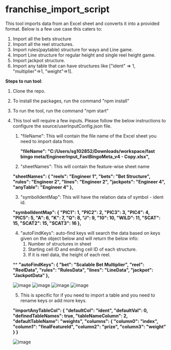# franchise_import_script
This tool imports data from an Excel sheet and converts it into a provided format. Below is a few use case this caters to:
1. Import all the bets structure
2. Import all the reel structures.
3. Import rules(paytable) structure for ways and Line game.
4. Import Line structure for regular height and single reel height game.
5. Import jackpot structure.
6. Import any table that can have structures like ["ident" => 1, "multiplier"=>1, "weight"=>1]. 

**Steps to run tool**:
1. Clone the repo.
2. To install the packages, run the command "npm install"
3. To run the tool, run the command "npm start"
4. This tool will require a few inputs. Please follow the below instructions to configure the source/userInputConfig.json file.
    1. "fileName": This will contain the file name of the Excel sheet you need to import data from.
      
        **"fileName": "C:/Users/sg102852/Downloads/workspace/fast bingo meta/EngineerInput_FastBingoMeta_v4 - Copy.xlsx",**  
    
    2. "sheetNames": This will contain the feature-wise sheet name 

     **"sheetNames": {
        "reels": "Engineer 1",
        "bets": "Bet Structure",
        "rules": "Engineer 2",
        "lines": "Engineer 2",
        "jackpots": "Engineer 4",
        "anyTable": "Engineer 4"
    },**

   
   3. "symbolIdentMap": This will have the relation data of symbol - ident id.

   **"symbolIdentMap": {
        "PIC1": 1,
        "PIC2": 2,
        "PIC3": 3,
        "PIC4": 4,
        "PIC5": 5,
        "A": 6,
        "K": 7,
        "Q": 8,
        "J": 9,
        "10": 10,
        "WILD": 11,
        "SCAT": 15,
        "SCAT2": 15,
        "SCAT3": 16
    },**
  
  
      4. "autoFindKeys": auto-find keys will search the data based on keys given on the object below and will return the below info:
          1. Number of structures in sheet
          2. Starting cell ID and ending cell ID of each structure.
          3. If it is reel data, the height of each reel. 
    
      **  **"autoFindKeys": {
            "bet": "Scalable Bet Multiplier",
            "reel": "ReelData",
            "rules": "RulesData",
            "lines": "LineData",
            "jackpot": "JackpotData"
        },**

   
    ![image](https://github.com/ShubhamGupta-BigFish/franchise_import_script/assets/133100535/1f74e044-4daa-4068-8cbc-f9f7160bd1b0)
   ![image](https://github.com/ShubhamGupta-BigFish/franchise_import_script/assets/133100535/f44e90c2-1bb8-4d77-9968-6d4a76ca2408)
   ![image](https://github.com/ShubhamGupta-BigFish/franchise_import_script/assets/133100535/9382d36b-a1da-4c3a-89bf-318966ddf4f5)
   ![image](https://github.com/ShubhamGupta-BigFish/franchise_import_script/assets/133100535/7ff5ad34-176f-4032-bede-86d28d6a3b88)







      
      5. This is specific for if you need to import a table and you need to rename keys or add more keys. 
    
      **"importAnyTableCol": {
        "defaultCol": "ident",
        "defaultVal": 0,
        "definedTableNames": true,
        "tableNameColumn": 2,
        "defaultTableName": "weights",
        "columns": {
            "column0": "index",
            "column1": "finalFeatureId",
            "column2": "prize",
            "column3": "weight"
        }
    }**

   ![image](https://github.com/ShubhamGupta-BigFish/franchise_import_script/assets/132986623/fa43be59-39b5-432e-a436-b62dd76b2578)

